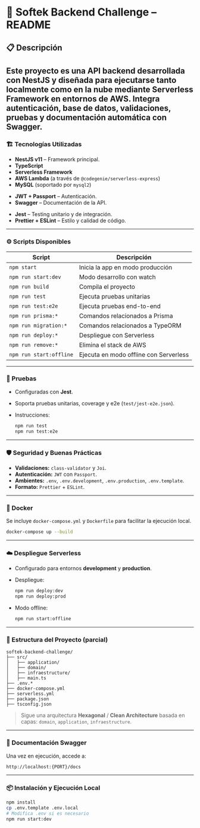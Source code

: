 # 🧠 Softek Backend Challenge – README

## 📋 Descripción

## Este proyecto es una API backend desarrollada con **NestJS** y diseñada para ejecutarse tanto localmente como en la nube mediante **Serverless Framework** en entornos de AWS. Integra autenticación, base de datos, validaciones, pruebas y documentación automática con Swagger.

### 🏗️ Tecnologías Utilizadas

- **NestJS v11** – Framework principal.
- **TypeScript**
- **Serverless Framework**
- **AWS Lambda** (a través de `@codegenie/serverless-express`)
- **MySQL** (soportado por `mysql2`)
<!-- - **Prisma ORM** y **TypeORM** (ambos definidos, aunque se debe verificar cuál está en uso efectivo). -->
- **JWT + Passport** – Autenticación.
- **Swagger** – Documentación de la API.
<!-- - **Redis** – Soporte de caché (`ioredis`, `cache-manager`). -->
- **Jest** – Testing unitario y de integración.
- **Prettier + ESLint** – Estilo y calidad de código.

---

### ⚙️ Scripts Disponibles

| Script                  | Descripción                            |
| ----------------------- | -------------------------------------- |
| `npm start`             | Inicia la app en modo producción       |
| `npm run start:dev`     | Modo desarrollo con watch              |
| `npm run build`         | Compila el proyecto                    |
| `npm run test`          | Ejecuta pruebas unitarias              |
| `npm run test:e2e`      | Ejecuta pruebas end-to-end             |
| `npm run prisma:*`      | Comandos relacionados a Prisma         |
| `npm run migration:*`   | Comandos relacionados a TypeORM        |
| `npm run deploy:*`      | Despliegue con Serverless              |
| `npm run remove:*`      | Elimina el stack de AWS                |
| `npm run start:offline` | Ejecuta en modo offline con Serverless |

---

### 🧪 Pruebas

- Configuradas con **Jest**.
- Soporta pruebas unitarias, coverage y e2e (`test/jest-e2e.json`).
- Instrucciones:

  ```bash
  npm run test
  npm run test:e2e
  ```

---

### 🛡️ Seguridad y Buenas Prácticas

- **Validaciones:** `class-validator` y `Joi`.
- **Autenticación:** `JWT` con `Passport`.
- **Ambientes:** `.env`, `.env.development`, `.env.production`, `.env.template`.
- **Formato:** `Prettier` + `ESLint`.

---

### 🐳 Docker

Se incluye `docker-compose.yml` y `Dockerfile` para facilitar la ejecución local.

```bash
docker-compose up --build
```

---

### ☁️ Despliegue Serverless

- Configurado para entornos **development** y **production**.
- Despliegue:

  ```bash
  npm run deploy:dev
  npm run deploy:prod
  ```

- Modo offline:

  ```bash
  npm run start:offline
  ```

---

### 📂 Estructura del Proyecto (parcial)

```
softek-backend-challenge/
├── src/
│   ├── application/
│   ├── domain/
│   ├── infraestructure/
│   ├── main.ts
├── .env.*
├── docker-compose.yml
├── serverless.yml
├── package.json
├── tsconfig.json
```

> Sigue una arquitectura **Hexagonal** / **Clean Architecture** basada en capas: `domain`, `application`, `infraestructure`.

---

### 📄 Documentación Swagger

Una vez en ejecución, accede a:

```
http://localhost:{PORT}/docs
```

---

### 📦 Instalación y Ejecución Local

```bash
npm install
cp .env.template .env.local
# Modifica .env si es necesario
npm run start:dev
```
